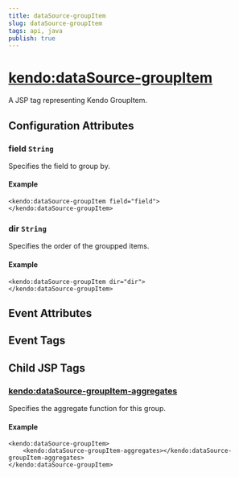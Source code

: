 ```yaml
---
title: dataSource-groupItem
slug: dataSource-groupItem
tags: api, java
publish: true
---
```


# <kendo:dataSource-groupItem>
A JSP tag representing Kendo GroupItem.

## Configuration Attributes


### field `String`

Specifies the field to group by.

#### Example
    <kendo:dataSource-groupItem field="field">
    </kendo:dataSource-groupItem>
    

### dir `String`

Specifies the order of the groupped items.

#### Example
    <kendo:dataSource-groupItem dir="dir">
    </kendo:dataSource-groupItem>
    

## Event Attributes


## Event Tags
 

## Child JSP Tags

### [<kendo:dataSource-groupItem-aggregates>](/api/wrappers/jsp/datasource/groupitem-aggregates)

Specifies the aggregate function for this group.

#### Example

    <kendo:dataSource-groupItem>
        <kendo:dataSource-groupItem-aggregates></kendo:dataSource-groupItem-aggregates>
    </kendo:dataSource-groupItem>
 
